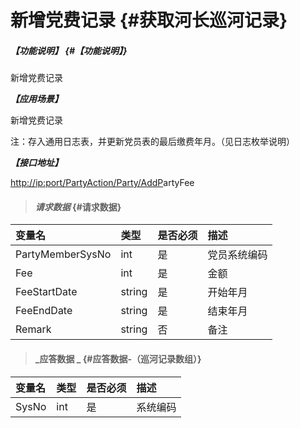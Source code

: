 # 新增党费记录 {#获取河长巡河记录}

##### _【功能说明】_ {#【功能说明】}

新增党费记录

_**【应用场景】**_

新增党费记录

注：存入通用日志表，并更新党员表的最后缴费年月。（见日志枚举说明）

_**【接口地址】**_

[http://ip:port/PartyAction/Party/AddP](http://ip:port/HMQuery/PatrolRiver/GetPatrolRivers)artyFee

> #### _请求数据_ {#请求数据}

| 变量名 | 类型 | 是否必须 | 描述 |
| :--- | :--- | :--- | :--- |
| PartyMemberSysNo | int | 是 | 党员系统编码 |
| Fee | int | 是 | 金额 |
| FeeStartDate | string | 是 | 开始年月 |
| FeeEndDate | string | 是 | 结束年月 |
| Remark | string | 否 | 备注 |

> #### _应答数据 _ {#应答数据-（巡河记录数组）}

| 变量名 | 类型 | 是否必须 | 描述 |
| :--- | :--- | :--- | :--- |
| SysNo | int | 是 | 系统编码 |



